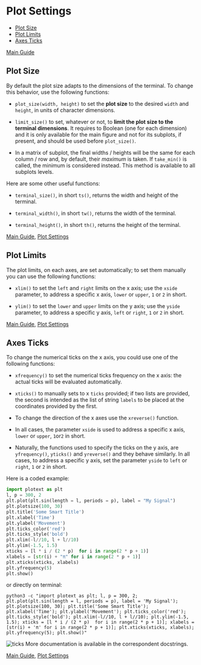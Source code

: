 # Plot Settings

- [Plot Size](https://github.com/piccolomo/plotext/blob/master/readme/settings.md#plot-size)
- [Plot Limits](https://github.com/piccolomo/plotext/blob/master/readme/settings.md#plot-limits)
- [Axes Ticks](https://github.com/piccolomo/plotext/blob/master/readme/settings.md#axes-ticks)

[Main Guide](https://github.com/piccolomo/plotext#guide)

## Plot Size

By default the plot size adapts to the dimensions of the terminal. To change this behavior, use the following functions:

- `plot_size(width, height)` to set the **plot size** to the desired `width` and `height`, in units of character dimensions.

- `limit_size()` to set, whatever or not, to **limit the plot size to the terminal dimensions**. It requires to Boolean (one for each dimension) and it is only available for the main figure and not for its subplots, if present, and should be used before `plot_size()`.

- In a matrix of subplot, the final widths / heights will be the same for each column / row and, by default, their *maximum* is taken. If `take_min()` is called, the minimum is considered instead. This method is available to all subplots levels. 

Here are some other useful functions:

- `terminal_size()`, in short `ts()`, returns the width and height of the terminal.

- `terminal_width()`, in short `tw()`, returns the width of the terminal.

- `terminal_height()`, in short `th()`, returns the height of the terminal.

[Main Guide](https://github.com/piccolomo/plotext#guide), [Plot Settings](https://github.com/piccolomo/plotext/blob/master/readme/settings.md#plot-aspect)

## Plot Limits

The plot limits, on each axes, are set automatically; to set them manually you can use the following functions:

- `xlim()` to set the `left` and `right` limits on the x axis; use the `xside` parameter, to address a specific x axis, `lower` or `upper`, `1` or `2` in short.

- `ylim()` to set the `lower` and `upper` limits on the y axis; use the `yside` parameter, to address a specific y axis, `left` or `right`, `1` or `2` in short.

[Main Guide](https://github.com/piccolomo/plotext#guide), [Plot Settings](https://github.com/piccolomo/plotext/blob/master/readme/settings.md)

## Axes Ticks

To change the numerical ticks on the x axis, you could use one of the following functions:

- `xfrequency()` to set the numerical ticks frequency on the x axis: the actual ticks will be evaluated automatically.

- `xticks()` to manually sets to x `ticks` provided; if two lists are provided, the second is intended as the list of string `labels` to be placed at the coordinates provided by the first.

- To change the direction of the x axes use the `xreverse()` function. 

- In all cases, the parameter `xside` is used to address a specific x axis, `lower` or `upper`, `1`or`2` in short.

- Naturally, the functions used to specify the ticks on the y axis, are `yfrequency()`, `yticks()` and `yreverse()` and they behave similarly. In all cases, to address a specific y axis, set the parameter `yside` to `left` or `right`, `1` or `2` in short.

Here is a coded example:

```python
import plotext as plt
l, p = 300, 2
plt.plot(plt.sin(length = l, periods = p), label = "My Signal")
plt.plotsize(100, 30)
plt.title('Some Smart Title')
plt.xlabel('Time')
plt.ylabel('Movement')
plt.ticks_color('red')
plt.ticks_style('bold')
plt.xlim(-l//10, l + l//10)
plt.ylim(-1.5, 1.5)
xticks = [l * i / (2 * p)  for i in range(2 * p + 1)]
xlabels = [str(i) + "π" for i in range(2 * p + 1)]
plt.xticks(xticks, xlabels)
plt.yfrequency(5)
plt.show()
```

or directly on terminal:

```console
python3 -c "import plotext as plt; l, p = 300, 2; plt.plot(plt.sin(length = l, periods = p), label = 'My Signal'); plt.plotsize(100, 30); plt.title('Some Smart Title'); plt.xlabel('Time'); plt.ylabel('Movement'); plt.ticks_color('red'); plt.ticks_style('bold'); plt.xlim(-l//10, l + l//10); plt.ylim(-1.5, 1.5); xticks = [l * i / (2 * p)  for i in range(2 * p + 1)]; xlabels = [str(i) + 'π' for i in range(2 * p + 1)]; plt.xticks(xticks, xlabels); plt.yfrequency(5); plt.show()"
```

![ticks](https://raw.githubusercontent.com/piccolomo/plotext/master/data/ticks.png)
More documentation is available in the correspondent docstrings. 

[Main Guide](https://github.com/piccolomo/plotext#guide), [Plot Settings](https://github.com/piccolomo/plotext/blob/master/readme/settings.md)